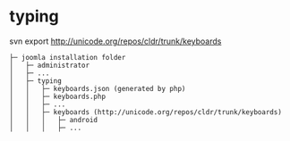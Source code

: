 # typing

svn export http://unicode.org/repos/cldr/trunk/keyboards

	├─ joomla installation folder
	│	├─ administrator
	│	├─ ...
	│	├─ typing
	│	│	├─ keyboards.json (generated by php)
	│	│	├─ keyboards.php
	│	│	├─ ...
	│	│	├─ keyboards (http://unicode.org/repos/cldr/trunk/keyboards)
	│	│	│	├─ android
	│	│	│	├─ ...